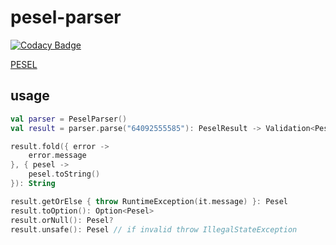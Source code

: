 # pesel-parser

[![Codacy Badge](https://app.codacy.com/project/badge/Grade/274746f83954429db5bec9975cdfc4a8)](https://www.codacy.com?utm_source=github.com&amp;utm_medium=referral&amp;utm_content=crejk/pesel-parser&amp;utm_campaign=Badge_Grade)

[PESEL](https://en.wikipedia.org/wiki/PESEL)

## usage
```kotlin
val parser = PeselParser()
val result = parser.parse("64092555585"): PeselResult -> Validation<PeselParseFailure, Pesel>

result.fold({ error ->
    error.message
}, { pesel ->
    pesel.toString()
}): String

result.getOrElse { throw RuntimeException(it.message) }: Pesel
result.toOption(): Option<Pesel>
result.orNull(): Pesel?
result.unsafe(): Pesel // if invalid throw IllegalStateException
```
